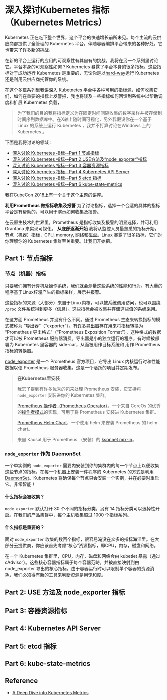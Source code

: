 # 深入探讨Kubernetes 指标（Kubernetes Metrics）
Kubernetes 正在吃下整个世界，这个平台的快速增长前所未见。每个主流的云供应商都提供了全管理的 Kubernetes 平台。伴随容器编排平台带来的各种好处，它也带来了许多新的挑战，

在新的平台上运行的应用的可观察性有其自有的挑战。我将在另一个系列里讨论它。平台本身的可观察性如何？Kubernetes 暴露了平台本身的很多指标。这些指标对于成功运行 Kubernetes 是重要的，无论你是以[hard-way](https://github.com/kelseyhightower/kubernetes-the-hard-way)运行 Kubernetes 还是利用云供应商托管你的系统。

在这个多篇系列里我讲深入 Kubetnetes 平台中各种可用的指标源，如何收集它们，如何在重要的指标上发警报，我也将谈及一些指标如何回馈到系统中以帮助调度和扩展 Kubernetes 负载，
> 为了我们的目的我将指标定义为在固定时间间隔收集的数字采样并被存储到时间序列数据库中。在X轴上随时间可视化，另外我假设你在一个基于 Linux 的系统上运行 Kubernetes ，我并不打算讨论在Windows 上的 Kubernetes 。

下面是我将讨论的领域：
- [深入讨论 Kubernetes 指标--Part 1 节点指标](https://blog.freshtracks.io/a-deep-dive-into-kubernetes-metrics-66936addedae)
- [深入讨论 Kubernetes 指标--Part 2 USE方法及“node_exporter”指标](https://blog.freshtracks.io/a-deep-dive-into-kubernetes-metrics-part-2-c869581e9f29)
- [深入讨论 Kubernetes 指标--Part 3 容器资源指标](https://blog.freshtracks.io/a-deep-dive-into-kubernetes-metrics-part-3-container-resource-metrics-361c5ee46e66)
- [深入讨论 Kubernetes 指标--Part 4 Kubernetes API Server](https://blog.freshtracks.io/a-deep-dive-into-kubernetes-metrics-part-4-the-kubernetes-api-server-72f1e1210770)
- [深入讨论 Kubernetes 指标--Part 5 etcd 指标](https://blog.freshtracks.io/a-deep-dive-into-kubernetes-metrics-part-5-etcd-metrics-6502693fa58)
- [深入讨论 Kubernetes 指标--Part 6 kube-state-metrics](https://blog.freshtracks.io/a-deep-dive-into-kubernetes-metrics-part-6-kube-state-metrics-14f4e7c8710b)

我在CubeCon 2018上有一个关于这个主题的[讲座](https://www.youtube.com/watch?v=1oJXMdVi0mM)。

**利用Prometheus 做指标收集及报警**
为了讨论指标，选择一个合适的具体的指标平台是有帮助的，可以用于演示如何收集及报警。

在云原生技术的世界里，Prometheus 是指标收集及报警的明显选择，并可利用 Granfana 来实现可视化。
**从底部逐渐开始**
我将从监控人员最熟悉的指标开始，节点（机器）指标，CPU, memory, 网络和磁盘。Linux 暴露了很多指标，它们对你理解你的 Kubernetes 集群至关重要。让我们开始把。
## Part 1: 节点指标
### 节点（机器）指标
只要我们拥有计算机及操作系统，我们就会测量这些系统的性能和行为。有大量的程序基于Linux梓潼产生的指标采样，展示并报警。

这些指标的来源（大部分）来自于Linux内核，可以被系统调用访问，也可以围绕 `/proc` 文件系统得到更多（信息）。这些指标会被收集并存储这些值的系统采用。

在这方面 Prometheus 并没有什么不同。通过 Prometheus 生态来转换指标的模式被称为 “导出器”（“exporter”）。有[许多导出器](https://prometheus.io/docs/instrumenting/exporters/)存在用来将指标转换为 “Prometheus 导出格式”（“Prometheus Exposition Format”），这种格式的数据才可以被 Prometheus 服务器消费。导出器是小的独立运行的程序，有时候被部署为 Kubernetes 里容器的 side-car，从而被用作目标系统和 用作 Prometheus 指标的转换器。

[node_exporter](https://github.com/prometheus/node_exporter) 是一个 Prometheus 官方项目，它导出 Linux 内核运行时和性能数据以便 Prometheus 服务器收集。这是一个活跃的项目并定期发布。
> **在Kubernetes里安装**
> 
> 我忘了提到有许多优秀的包来处理 Prometheus 安装，它支持将 `node_exporter` 安装进你的 Kubernetes 集群。
> 
> [Prometheus 操作者（Prometheus Operator）](https://github.com/coreos/prometheus-operator)，一个来自 CoreOs 的优秀的[操作者模式](https://kubernetes.io/docs/concepts/extend-kubernetes/operator/)的实现，可用于将 Prometheus 安装进 Kubernetes 集群。
> 
> [Prometheus Helm Chart](https://github.com/kubernetes/charts/tree/master/stable/prometheus)，一个使用 helm 来安装 Prometheus 的 helm chart。
> 
> 来自 Kausal 用于 Prometheus （安装）的 [ksonnet mix-in](https://github.com/kausalco/public/blob/master/prometheus-ksonnet/README.md)。
### `node_exporter` 作为 DaemonSet
一个单实例的 `node_exporter` 需要内安装到你的集群内的每一个节点上以便收集这些节点的指标，在每一个机器上安装一件程序的 Kubernetes 的方式是利用 [DaemonSet](https://kubernetes.io/docs/concepts/workloads/controllers/daemonset/)。Kubernetes 将确保每个节点只会安装一个实例，并在必要时重启它。非常智能！
#### 什么指标会被收集？
`node_exporter` 默认打开 30 个不同的指标分类，另有 14 指标分类可以选择性开启。在我们的产品集群中，每个主机收集超过 1000 个指标系列。
#### 什么指标是重要的？
面对 `node_exporter` 收集的数百个指标，很容易淹没在众多的指标海洋里。在大部分云提供商，你应该首先考虑“核心”资源指标，即CPU，内存，磁盘和网络。

在一个 Kubernetes 集群里，CPU，内存，磁盘和网络会由 kubetlet 暴露（通过 cAdvisor）。这些核心容器指标属于每个容器范畴，并被直接映射到由 node_exporter 导出的核心指标。由于容器运行时可以限制单个容器的资源消耗，我们必须得有新的工具来判断资源是用饱和度。
## Part 2: USE 方法及 node_exporter 指标
## Part 3: 容器资源指标
## Part 4: Kubernetes API Server
## Part 5: etcd 指标
## Part 6: kube-state-metrics

## Reference
- [A Deep Dive into Kubernetes Metrics](https://blog.freshtracks.io/a-deep-dive-into-kubernetes-metrics-b190cc97f0f6)